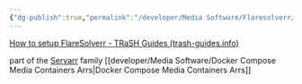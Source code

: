 ```yaml
---
{"dg-publish":true,"permalink":"/developer/Media Software/Flaresolverr/","created":"2024-02-29T22:19:56.085-06:00","updated":"2024-03-01T00:20:29.000-06:00"}
---
```


[How to setup FlareSolverr - TRaSH Guides (trash-guides.info)](https://trash-guides.info/Prowlarr/prowlarr-setup-flaresolverr/)

part of the [Servarr](https://wiki.servarr.com/) family
[[developer/Media Software/Docker Compose Media Containers Arrs\|Docker Compose Media Containers Arrs]]